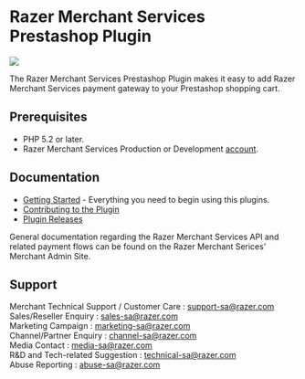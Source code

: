 Razer Merchant Services Prestashop Plugin
=====================
<img src="https://user-images.githubusercontent.com/38641542/74424141-5a900f80-4e8c-11ea-9452-dfd4d9ae1361.jpg">

The Razer Merchant Services Prestashop Plugin makes it easy to add Razer Merchant Services payment gateway to your Prestashop shopping cart.

Prerequisites
-------------

* PHP 5.2 or later.
* Razer Merchant Services Production or Development [account](https://merchant.razer.com/v3/enrol-with-us/).

Documentation
-------------

* [Getting Started](https://github.com/RazerMS/Prestashop_Plugin/wiki#getting-started) - Everything you need to begin using this plugins.
* [Contributing to the Plugin](https://github.com/RazerMS/Prestashop_Plugin/wiki/Contributing-to-the-Plugin)
* [Plugin Releases](https://github.com/RazerMS/Prestashop_Plugin/releases)

General documentation regarding the Razer Merchant Services API and related payment flows can be found on the Razer Merchant Serices' Merchant Admin Site.

Support
-------

Merchant Technical Support / Customer Care : support-sa@razer.com <br>
Sales/Reseller Enquiry : sales-sa@razer.com <br>
Marketing Campaign : marketing-sa@razer.com <br>
Channel/Partner Enquiry : channel-sa@razer.com <br>
Media Contact : media-sa@razer.com <br>
R&D and Tech-related Suggestion : technical-sa@razer.com <br>
Abuse Reporting : abuse-sa@razer.com
